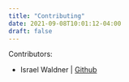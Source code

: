```yaml
---
title: "Contributing"
date: 2021-09-08T10:01:12-04:00
draft: false
---
```


Contributors:

* Israel Waldner | [Github](https://github.com/mordy-python)
